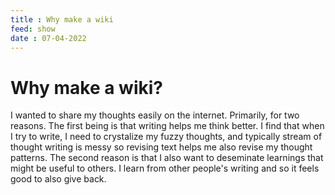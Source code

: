 ```yaml
---
title : Why make a wiki
feed: show
date : 07-04-2022
---
```

# Why make a wiki?
I wanted to share my thoughts easily on the internet. Primarily, for two reasons. The first being is that writing helps me think better. I find that when I try to write, I need to crystalize my fuzzy thoughts, and typically stream of thought writing is messy so revising text helps me also revise my thought patterns. The second reason is that I also want to deseminate learnings that might be useful to others. I learn from other people's writing and so it feels good to also give back.
